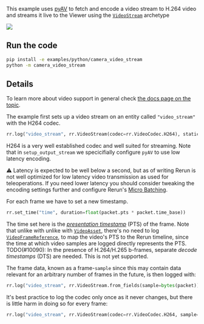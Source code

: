 <!--[metadata]
title = "Compressed camera video stream"
tags = ["2D", "Image encoding", "Video", "Streaming"]
thumbnail = "https://static.rerun.io/camera_video_stream/b2f8f61eb62424aa942bdb5183e49246cf417e60/480w.png"
thumbnail_dimensions = [480, 300]
-->

This example uses [pyAV](https://pypi.org/project/av/) to fetch and encode a video stream to H.264 video and streams it live
to the Viewer using the [`VideoStream`](https://www.rerun.io/docs/reference/types/archetypes/video_stream#speculative-link) archetype

<img src="https://static.rerun.io/camera_video_stream/b2f8f61eb62424aa942bdb5183e49246cf417e60/480w.png">


## Run the code

```bash
pip install -e examples/python/camera_video_stream
python -m camera_video_stream
```

## Details

To learn more about video support in general check [the docs page on the topic](https://rerun.io/docs/reference/video).

The example first sets up a video stream on an entity called `"video_stream"` with the H264 codec.
```py
rr.log("video_stream", rr.VideoStream(codec=rr.VideoCodec.H264), static=True)
```
H264 is a very well established codec and well suited for streaming.
Note that in `setup_output_stream` we specicifially configure `pyAV` to use low latency encoding.

⚠️ Latency is expected to be well below a second, but as of writing Rerun is not well
optimized for low latency video transmission as used for teleoperations.
If you need lower latency you should consider tweaking the encoding settings further and
configure Rerun's [Micro Batching](https://rerun.io/docs/reference/sdk/micro-batching).

For each frame we have to set a new timestamp.
```py
rr.set_time("time", duration=float(packet.pts * packet.time_base))
```
The time set here is the [_presentation timestamp_](https://en.wikipedia.org/wiki/Presentation_timestamp) (PTS) of the frame.
Note that unlike with unlike with [`VideoAsset`](https://www.rerun.io/docs/reference/types/archetypes/video_asset),
there's no need to log [`VideoFrameReference`](https://www.rerun.io/docs/reference/types/archetypes/video_frame_reference),
to map the video's PTS to the Rerun timeline, since the time at which video samples
are logged directly represents the PTS.
TODO(#10090): In the presence of H.264/H.265 b-frames, separate _decode timestamps_ (DTS) are needed. This is not yet supported.

The frame data, known as a frame-`sample` since this may contain data relevant for an arbitrary number of frames in the future,
is then logged with:
```py
rr.log("video_stream", rr.VideoStream.from_fields(sample=bytes(packet)))
```

It's best practice to log the codec only once as it never changes, but there is little harm in
doing so for every frame:
```py
rr.log("video_stream", rr.VideoStream(codec=rr.VideoCodec.H264, sample=bytes(packet)))
```
